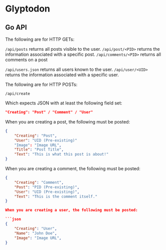 # Glyptodon

## Go API

The following are for HTTP GETs:

`/api/posts` returns all posts visible to the user.
`/api/post/<PID>` returns the information associated with a specific post.
`/api/comments/<PID>` returns all comments on a post

`/api/users.json` returns all users known to the user.
`/api/user/<UID>` returns the information associated with a specific user.

The following are for HTTP POSTs:

`/api/create`

Which expects JSON with at least the following field set:

```json
"Creating": "Post" / "Comment" / "User"
```

When you are creating a post, the following must be posted:

```json
{
    "Creating": "Post",
    "User": "UID (Pre-existing)"
    "Image": "Image URL",
    "Title": "Post Title",
    "Text": "This is what this post is about!"
}
```

When you are creating a comment, the following must be posted:

```json
{
    "Creating": "Comment",
    "Post": "PID (Pre-existing)",
    "User": "UID (Pre-existing)",
    "Text": "This is the comment itself."
}

When you are creating a user, the following must be posted:

```json
{
    "Creating": "User",
    "Name": "John Doe",
    "Image": "Image URL",
}
```
